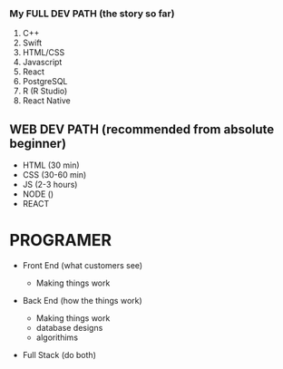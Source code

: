 ### My FULL DEV PATH (the story so far)
1. C++
2. Swift
3. HTML/CSS
4. Javascript
5. React
6. PostgreSQL
7. R (R Studio)
8. React Native


## WEB DEV PATH (recommended from absolute beginner)
- HTML (30 min)
- CSS (30-60 min)
- JS (2-3 hours)
- NODE ()
- REACT




# PROGRAMER 
- Front End (what customers see)
   - Making things work 

- Back End (how the things work)
  - Making things work
  - database designs 
  - algorithims

- Full Stack (do both)
